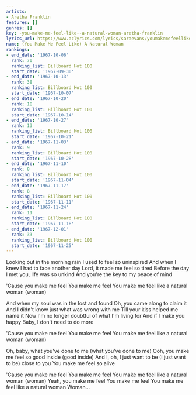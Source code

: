 ```yaml
---
artists:
- Aretha Franklin
features: []
genres: []
key: -you-make-me-feel-like--a-natural-woman-aretha-franklin
lyrics_url: https://www.azlyrics.com/lyrics/saraevans/youmakemefeellikeanaturalwoman.html
name: (You Make Me Feel Like) A Natural Woman
rankings:
- end_date: '1967-10-06'
  rank: 70
  ranking_list: Billboard Hot 100
  start_date: '1967-09-30'
- end_date: '1967-10-13'
  rank: 38
  ranking_list: Billboard Hot 100
  start_date: '1967-10-07'
- end_date: '1967-10-20'
  rank: 18
  ranking_list: Billboard Hot 100
  start_date: '1967-10-14'
- end_date: '1967-10-27'
  rank: 13
  ranking_list: Billboard Hot 100
  start_date: '1967-10-21'
- end_date: '1967-11-03'
  rank: 9
  ranking_list: Billboard Hot 100
  start_date: '1967-10-28'
- end_date: '1967-11-10'
  rank: 8
  ranking_list: Billboard Hot 100
  start_date: '1967-11-04'
- end_date: '1967-11-17'
  rank: 8
  ranking_list: Billboard Hot 100
  start_date: '1967-11-11'
- end_date: '1967-11-24'
  rank: 11
  ranking_list: Billboard Hot 100
  start_date: '1967-11-18'
- end_date: '1967-12-01'
  rank: 33
  ranking_list: Billboard Hot 100
  start_date: '1967-11-25'
---
```


Looking out in the morning rain
I used to feel so uninspired
And when I knew I had to face another day
Lord, it made me feel so tired
Before the day I met you, life was so unkind
And you're the key to my peace of mind

'Cause you make me feel
You make me feel
You make me feel like a natural woman (woman)

And when my soul was in the lost and found
Oh, you came along to claim it
And I didn't know just what was wrong with me
Till your kiss helped me name it
Now I'm no longer doubtful of what I'm living for
And if I make you happy
Baby, I don't need to do more

'Cause you make me feel
You make me feel
You make me feel like a natural woman (woman)

Oh, baby, what you've done to me (what you've done to me)
Ooh, you make me feel so good inside (good inside)
And I, oh, I just want to be (I just want to be) close to you
You make me feel so alive

'Cause you make me feel
You make me feel
You make me feel like a natural woman (woman)
Yeah, you make me feel
You make me feel
You make me feel like a natural woman
Woman...



